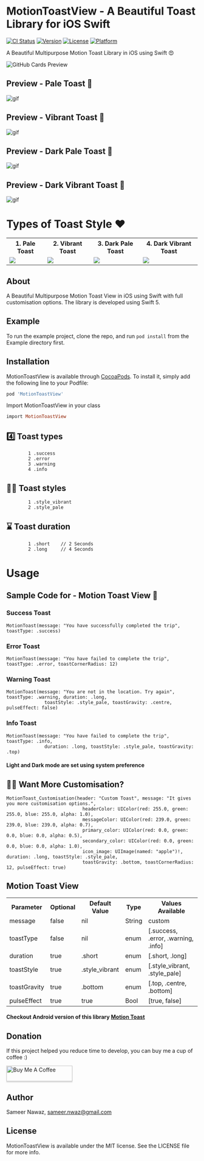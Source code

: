 # MotionToastView - A Beautiful Toast Library for iOS Swift

[![CI Status](https://img.shields.io/travis/sameersyd/MotionToastView.svg?style=flat)](https://travis-ci.org/sameersyd/MotionToastView)
[![Version](https://img.shields.io/cocoapods/v/MotionToastView.svg?style=flat)](https://cocoapods.org/pods/MotionToastView)
[![License](https://img.shields.io/cocoapods/l/MotionToastView.svg?style=flat)](https://cocoapods.org/pods/MotionToastView)
[![Platform](https://img.shields.io/cocoapods/p/MotionToastView.svg?style=flat)](https://cocoapods.org/pods/MotionToastView)


A Beautiful Multipurpose Motion Toast Library in iOS using Swift 😍

![GitHub Cards Preview](https://github.com/sameersyd/templates/blob/master/github_card_.png)

## Preview - Pale Toast 🌟 
![gif](https://github.com/sameersyd/templates/blob/master/pale_light_.png)

## Preview - Vibrant Toast 🌈
![gif](https://github.com/sameersyd/templates/blob/master/vibrant_light.png)

## Preview - Dark Pale Toast 🌈
![gif](https://github.com/sameersyd/templates/blob/master/pale_dark_.png)

## Preview - Dark Vibrant Toast 🌈
![gif](https://github.com/sameersyd/templates/blob/master/vibrant_dark.png)


# Types of Toast Style ❤️


<table style="width:100%">
  <tr>
    <th>1. Pale Toast </th>
    <th>2. Vibrant Toast</th> 
    <th>3. Dark Pale Toast </th>
    <th>4. Dark Vibrant Toast</th> 
  </tr>
  <tr>
    <td><img src = "https://github.com/sameersyd/templates/blob/master/pale_light_.png"/></td> 
    <td><img src = "https://github.com/sameersyd/templates/blob/master/vibrant_light.png"/></td>
    <td><img src = "https://github.com/sameersyd/templates/blob/master/pale_dark_.png"/></td> 
    <td><img src = "https://github.com/sameersyd/templates/blob/master/vibrant_dark.png"/></td> 
  </tr>
</table>

## About

A Beautiful Multipurpose Motion Toast View in iOS using Swift with full customisation options. The library is developed using Swift 5.

## Example

To run the example project, clone the repo, and run `pod install` from the Example directory first.

## Installation

MotionToastView is available through [CocoaPods](https://cocoapods.org). To install
it, simply add the following line to your Podfile:

```ruby
pod 'MotionToastView'
```

Import MotionToastView in your class
```ruby
import MotionToastView
```

## 4️⃣ Toast types
```
        1 .success
        2 .error
        3 .warning
        4 .info
```

## ✌🏻 Toast styles
```
        1 .style_vibrant
        2 .style_pale
```

## ⌛️ Toast duration
```
        1 .short 	// 2 Seconds
        2 .long 	// 4 Seconds
```

# Usage 

## Sample Code for - Motion Toast View 🌟 

### Success Toast
```
MotionToast(message: "You have successfully completed the trip", toastType: .success)             
```

### Error Toast
```
MotionToast(message: "You have failed to complete the trip", toastType: .error, toastCornerRadius: 12)
```

### Warning Toast
```
MotionToast(message: "You are not in the location. Try again", toastType: .warning, duration: .long, 
              toastStyle: .style_pale, toastGravity: .centre, pulseEffect: false)     
```

### Info Toast
```
MotionToast(message: "You have failed to complete the trip", toastType: .info, 
              duration: .long, toastStyle: .style_pale, toastGravity: .top)
```

#### Light and Dark mode are set using system preference

## ✍🏻 Want More Customisation?
```
MotionToast_Customisation(header: "Custom Toast", message: "It gives you more customisation options.",
                            headerColor: UIColor(red: 255.0, green: 255.0, blue: 255.0, alpha: 1.0), 
                            messageColor: UIColor(red: 239.0, green: 239.0, blue: 239.0, alpha: 0.7), 
                            primary_color: UIColor(red: 0.0, green: 0.0, blue: 0.0, alpha: 0.5), 
                            secondary_color: UIColor(red: 0.0, green: 0.0, blue: 0.0, alpha: 1.0), 
                            icon_image: UIImage(named: "apple")!, duration: .long, toastStyle: .style_pale, 
                            toastGravity: .bottom, toastCornerRadius: 12, pulseEffect: true)
```

## Motion Toast View
<table style="width:100%">
  <tr>
    <th>Parameter</th>
    <th>Optional</th> 
    <th>Default Value</th>
    <th>Type</th>
    <th>Values Available</th>
  </tr>
  <tr>
    <td>message</td>
    <td>false</td>
    <td>nil</td>
    <td>String</td>
    <td>custom</td>
  </tr>
  <tr>
    <td>toastType</td>
    <td>false</td>
    <td>nil</td>
    <td>enum</td>
    <td>[.success, .error, .warning, .info]</td>
  </tr>
  <tr>
    <td>duration</td>
    <td>true</td>
    <td>.short</td>
    <td>enum</td>
    <td>[.short, .long]</td>
  </tr>
  <tr>
    <td>toastStyle</td>
    <td>true</td>
    <td>.style_vibrant</td>
    <td>enum</td>
    <td>[.style_vibrant, .style_pale]</td>
  </tr>
  <tr>
    <td>toastGravity</td>
    <td>true</td>
    <td>.bottom</td>
    <td>enum</td>
    <td>[.top, .centre, .bottom]</td>
  </tr>
  <tr>
    <td>pulseEffect</td>
    <td>true</td>
    <td>true</td>
    <td>Bool</td>
    <td>[true, false]</td>
  </tr>
</table>

#### Checkout Android version of this library <a href="https://github.com/Spikeysanju/MotionToast">Motion Toast</a>

## Donation
If this project helped you reduce time to develop, you can buy me a cup of coffee :) 

<a href="https://www.buymeacoffee.com/sameersyd" target="_blank"><img src="https://www.buymeacoffee.com/assets/img/custom_images/orange_img.png" alt="Buy Me A Coffee" style="height: 41px !important;width: 174px !important;box-shadow: 0px 3px 2px 0px rgba(190, 190, 190, 0.5) !important;-webkit-box-shadow: 0px 3px 2px 0px rgba(190, 190, 190, 0.5) !important;" ></a>

## Author

Sameer Nawaz, sameer.nwaz@gmail.com

## License

MotionToastView is available under the MIT license. See the LICENSE file for more info.
